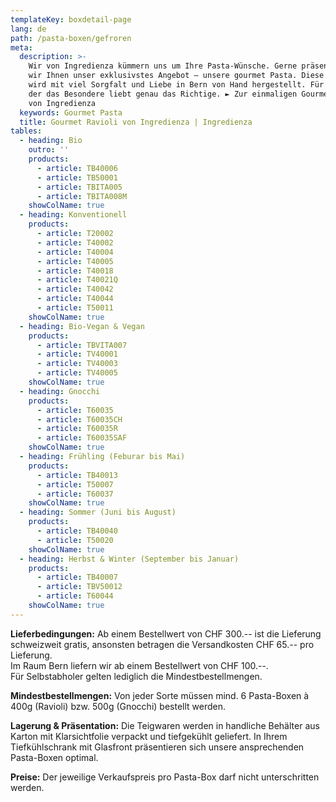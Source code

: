 ```yaml
---
templateKey: boxdetail-page
lang: de
path: /pasta-boxen/gefroren
meta:
  description: >-
    Wir von Ingredienza kümmern uns um Ihre Pasta-Wünsche. Gerne präsentieren
    wir Ihnen unser exklusivstes Angebot – unsere gourmet Pasta. Diese Pasta
    wird mit viel Sorgfalt und Liebe in Bern von Hand hergestellt. Für jeden,
    der das Besondere liebt genau das Richtige. ► Zur einmaligen Gourmet Pasta
    von Ingredienza
  keywords: Gourmet Pasta
  title: Gourmet Ravioli von Ingredienza | Ingredienza
tables:
  - heading: Bio
    outro: ''
    products:
      - article: TB40006
      - article: TB50001
      - article: TBITA005
      - article: TBITA008M
    showColName: true
  - heading: Konventionell
    products:
      - article: T20002
      - article: T40002
      - article: T40004
      - article: T40005
      - article: T40018
      - article: T40021Q
      - article: T40042
      - article: T40044
      - article: T50011
    showColName: true
  - heading: Bio-Vegan & Vegan
    products:
      - article: TBVITA007
      - article: TV40001
      - article: TV40003
      - article: TV40005
    showColName: true
  - heading: Gnocchi
    products:
      - article: T60035
      - article: T60035CH
      - article: T60035R
      - article: T60035SAF
    showColName: true
  - heading: Frühling (Feburar bis Mai)
    products:
      - article: TB40013
      - article: T50007
      - article: T60037
    showColName: true
  - heading: Sommer (Juni bis August)
    products:
      - article: TB40040
      - article: T50020
    showColName: true
  - heading: Herbst & Winter (September bis Januar)
    products:
      - article: TB40007
      - article: TBV50012
      - article: T60044
    showColName: true
---
```

**Lieferbedingungen:** Ab einem Bestellwert von CHF 300.-- ist die Lieferung schweizweit gratis, ansonsten betragen die Versandkosten CHF 65.-- pro Lieferung.\
Im Raum Bern liefern wir ab einem Bestellwert von CHF 100.--.\
Für Selbstabholer gelten lediglich die Mindestbestellmengen.

**Mindestbestellmengen:** Von jeder Sorte müssen mind. 6 Pasta-Boxen à 400g (Ravioli) bzw. 500g (Gnocchi) bestellt werden.

**Lagerung & Präsentation:** Die Teigwaren werden in handliche Behälter aus Karton mit Klarsichtfolie verpackt und tiefgekühlt geliefert. In Ihrem Tiefkühlschrank mit Glasfront präsentieren sich unsere ansprechenden Pasta-Boxen optimal.

**Preise:** Der jeweilige Verkaufspreis pro Pasta-Box darf nicht unterschritten werden.
